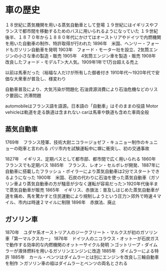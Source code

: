 車の歴史
===

１８世紀に蒸気機関を用いる蒸気自動車として登場
１９世紀にはイギリスやフランスで都市間を移動するためのバスに用いられるようになっていた
１９世紀後半、１８７０年から１８８０年代にかけてはオーストリアやドイツで内燃機関を用いた自動車の制作、特許取得が行われた
1896年　米国、ヘンリー・フォードもガソリン自動車を発明
1903年　フォード・モーター社を設立、2気筒エンジンの小さな車の製造・販売
1905年　4気筒エンジン車を製造・販売
1908年　改良したフォード・モデルT＞大人気。1909年1年で1万台超える売上

以前は馬車だった（裕福な人だけが所有した御者付き
1910年代〜1920年代で安価な大衆車が普及し、様変わり

自動車普及により、大気汚染が問題化
石油資源消費により石油危機などのリスク要因に
渋滞問題

automobileはフランス語を語源。日本語の「自動車」はそのままの役語
Motor vehicleは軌道を走る鉄道は含まれない
carは馬車や鉄道も含めた車両全般

## 蒸気自動車

1769年　フランス陸軍、技術大尉ニコラ＝ジョゼフ・キュニョー制作のキュニョーの砲車と言われる
パリ市内を試験運転中に塀に衝突し、初の交通事故

1827年　イギリス、定期バスとして都市部、都市間で広く用いられる
1860年　フランスでも定期バス
1885年　フランス、レオン・セルボレが開発、1887年に自動車に搭載したフラッシュ・ボイラーにより蒸気自動車は2分でスタートできるようになった
1900年　米国、石炭の代わりに石油を使った蒸気自動車（ガソリン車より蒸気自動車の方が騒音が少なく運転が容易だった＞1920年代後半まで蒸気自動車が販売
1865年　イギリス、赤旗法：普及しはじめた蒸気自動車が道を痛め、馬を驚かすと住民運動により規制しようという圧力＞郊外で時速４マイル、市内は時速２マイルに制限
1896年　赤旗法、廃止

## ガソリン車

1870年　ユダヤ系オーストリア人のジークフリート・マルクスが初のガソリン車「第一マルクスカー」
1876年　ドイツ人のニコラウス・オットーが石炭ガスで動作する効率的な内燃機関のオットーサイクル発明
＞ゴットリープ・ダイムラーが液体燃料を用いるガソリンエンジンに改造
1885年　ダイムラーによる特許
1885年　カール・ベンツはダイムラーとは別にエンジンを改良し三輪自動車を制作
＞ガソリン車の祖はダイムラーとベンツの両名とされる

